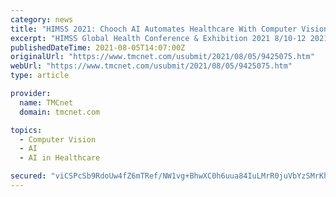 ```yaml
---
category: news
title: "HIMSS 2021: Chooch AI Automates Healthcare With Computer Vision"
excerpt: "HIMSS Global Health Conference & Exhibition 2021 8/10-12 2021] Chooch AI, the leading computer vision AI platform, today announced the availability of computer vision models that will efficiently support healthcare."
publishedDateTime: 2021-08-05T14:07:00Z
originalUrl: "https://www.tmcnet.com/usubmit/2021/08/05/9425075.htm"
webUrl: "https://www.tmcnet.com/usubmit/2021/08/05/9425075.htm"
type: article

provider:
  name: TMCnet
  domain: tmcnet.com

topics:
  - Computer Vision
  - AI
  - AI in Healthcare

secured: "viCSPcSb9RdoUw4fZ6mTRef/NW1vg+BhwXC0h6uua84IuLMrR0juVbYzSMrKhrhX83dzNUwJcQ6tLo769YQvc953CYPnluBaqcnljbIFfFwVUSujhiT472pA++LpygpVZRBL+QI++XRj9Wzje00WnXQP868NEokD5wqwDTU5THTPs6q71Aqr+/U2J0ZiJ8VU/+DPdJL+OYZ3LqyuNgracP4/BqkfB0FfrFGXShMyNb4sYUt5UzwsspjM9nZFDN1w0r1KlbC3DwFU/tbO8MDQtuNLjPWdrMbI4VfYEFi0mFavL7FmXVVjHrvBdKwhyKLCbkQr9fs2A1QokPogtZn89nTHIsPfPPrPAcdfytdAPc4=;zzKSwTpx50HuspdjKoo3PQ=="
---
```


